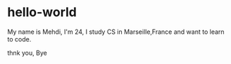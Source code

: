 # hello-world

My name is Mehdi, I'm 24, I study CS in Marseille,France and want to learn to code.

thnk you,
Bye
